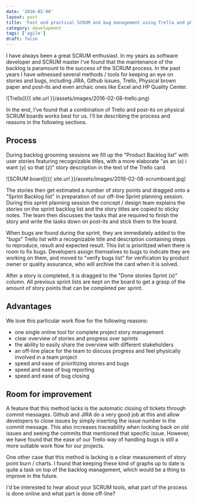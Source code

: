 ```yaml
---
date: '2016-02-08'
layout: post
title: 'Fast and practical SCRUM and bug management using Trello and physical SCRUM boards'
category: development
tags: ['agile']
draft: false
---
```


I have always been a great SCRUM enthusiast. In my years as software developer and SCRUM master I've found that the maintenance of the backlog is paramount to the success of the SCRUM process. In the past years I have witnessed several methods / tools for keeping an eye on stories and bugs, including JIRA, Github issues, Trello, Physical brown paper and post-its and even archaic ones like Excel and HP Quality Center.

![Trello]({{ site.url }}/assets/images/2016-02-08-trello.png)

In the end, I've found that a combination of Trello and post-its on physical SCRUM boards works best for us. I'll be describing the process and reasons in the following sections.

## Process

During backlog grooming sessions we fill up the "Product Backlog list" with user stories featuring recognizable titles, with a more elaborate "as an (x) i want (y) so that (z)" story description in the text of the Trello card.

![SCRUM board]({{ site.url }}/assets/images/2016-02-08-scrumboard.jpg)

The stories then get estimated a number of story points and dragged onto a "Sprint Backlog list" in preparation of our off-line Sprint planning session. During this sprint planning session the concept / design team explains the stories on the sprint backlog list and the story titles are copied to sticky notes. The team then discusses the tasks that are required to finish the story and write the tasks down on post-its and stick them to the board.

When bugs are found during the sprint, they are immediately added to the "bugs" Trello list with a recognizable title and description containing steps to reproduce, result and expected result. This list is prioritized when there is room to fix bugs. Developers assign themselves to bugs to indicate they are working on them, and moved to "verify bugs list" for verification by product owner or quality assurance, who will archive the card when it is solved.

After a story is completed, it is dragged to the "Done stories Sprint (x)" column. All previous sprint lists are kept on the board to get a grasp of the amount of story points that can be completed per sprint.

## Advantages

We love this particular work flow for the following reasons:

-   one single online tool for complete project story management
-   clear overview of stories and progress over sprints
-   the ability to easily share the overview with different stakeholders
-   an off-line place for the team to discuss progress and feel physically involved in a team project
-   speed and ease of prioritizing stories and bugs
-   speed and ease of bug reporting
-   speed and ease of bug closing

## Room for improvement

A feature that this method lacks is the automatic closing of tickets through commit messages. Github and JIRA do a very good job at this and allow developers to close issues by simply inserting the issue number in the commit message. This also increases traceability when looking back on old issues and seeing the commits that mentioned that specific issue. However, we have found that the ease of our Trello way of handling bugs is still a more suitable work flow for our projects.

One other case that this method is lacking is a clear measurement of story point burn / charts. I found that keeping these kind of graphs up to date is quite a task on top of the backlog management, which would be a thing to improve in the future.

I'd be interested to hear about your SCRUM tools, what part of the process is done online and what part is done off-line?
